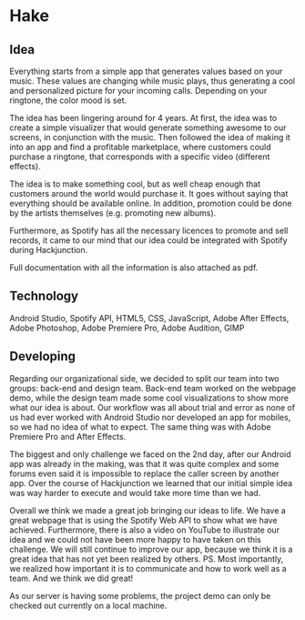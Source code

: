 # Hake

## Idea
Everything starts from a simple app that generates values based on your music. These values are changing while music plays, thus generating a cool and personalized picture for your incoming calls. Depending on your ringtone, the color mood is set.

The idea has been lingering around for 4 years. At first, the idea was to create a simple visualizer that would generate something awesome to our screens, in conjunction with the music. Then followed the idea of making it into an app and find a profitable marketplace, where customers could purchase a ringtone, that corresponds with a specific video (different effects).

The idea is to make something cool, but as well cheap enough that customers around the world would purchase it. It goes without saying that everything should be available online. In addition, promotion could be done by the artists themselves (e.g. promoting new albums).

Furthermore, as Spotify has all the necessary licences to promote and sell records, it came to our mind that our idea could be integrated with Spotify during Hackjunction.

Full documentation with all the information is also attached as pdf.

## Technology
Android Studio, Spotify API, HTML5, CSS, JavaScript, Adobe After Effects, Adobe Photoshop, Adobe Premiere Pro, Adobe Audition, GIMP

## Developing
Regarding our organizational side, we decided to split our team into two groups: back-end and design team. Back-end team worked on the webpage demo, while the design team made some cool visualizations to show more what our idea is about. Our workflow was all about trial and error as none of us had ever worked with Android Studio nor developed an app for mobiles, so we had no idea of what to expect. The same thing was with Adobe Premiere Pro and After Effects.

The biggest and only challenge we faced on the 2nd day, after our Android app was already in the making, was that it was quite complex and some forums even said it is impossible to replace the caller screen by another app. Over the course of Hackjunction we learned that our initial simple idea was way harder to execute and would take more time than we had.

Overall we think we made a great job bringing our ideas to life. We have a great webpage that is using the Spotify Web API to show what we have achieved. Furthermore, there is also a video on YouTube to illustrate our idea and we could not have been more happy to have taken on this challenge. We will still continue to improve our app, because we think it is a great idea that has not yet been realized by others. PS. Most importantly, we realized how important it is to communicate and how to work well as a team. And we think we did great!

As our server is having some problems, the project demo can only be checked out currently on a local machine.

